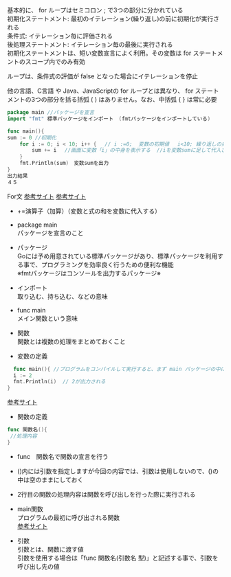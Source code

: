 

基本的に、 for ループはセミコロン ; で3つの部分に分かれている<br>
初期化ステートメント: 最初のイテレーション(繰り返し)の前に初期化が実行される<br>
条件式: イテレーション毎に評価される<br>
後処理ステートメント: イテレーション毎の最後に実行される<br>
初期化ステートメントは、短い変数宣言によく利用。その変数は for ステートメントのスコープ内でのみ有効<br>

ループは、条件式の評価が false となった場合にイテレーションを停止<br>

他の言語、C言語 や Java、JavaScriptの for ループとは異なり、 for ステートメントの3つの部分を括る括弧 ( ) はありません。なお、中括弧 { } は常に必要<br>

```go
package main //パッケージを宣言
import "fmt" 標準パッケージをインポート　(fmtパッケージをインポートしている)

func main(){
sum := 0 //初期化
	for i := 0; i < 10; i++ {　 // i :=0;  変数の初期値　 i<10; 繰り返しの条件　　iの中が10より小さい間、繰り返す　　i++ 変数の更新
		sum += i　 //画面に変数「i」の中身を表示する  //iを変数sumに足して代入される
	}
	fmt.Println(sum)　変数sumを出力
}
出力結果
４５　
```

For文
<a href="https://wa3.i-3-i.info/word15412.html">参考サイト</a>
<a href="https://java2005.cis.k.hosei.ac.jp/materials/lecture04/for.html">参考サイト</a>

- +=演算子（加算）（変数と式の和を変数に代入する）

- package main<br>
 パッケージを宣言のこと<br>
 
- パッケージ<br>
 Goには予め用意されている標準パッケージがあり、標準パッケージを利用する事で、プログラミングを効率良く行うための便利な機能<br>
 ※fmtパッケージはコンソールを出力するパッケージ※<br>
  
- インポート　<br>
取り込む、持ち込む、などの意味<br>
 
- func main<br>
 メイン関数という意味<br>
    
- 関数<br>
関数とは複数の処理をまとめておくこと<br>

- 変数の定義
```go
  func main(){ //プログラムをコンパイルして実行すると、まず main パッケージの中にある main()関数が実行される
  i := 2
  fmt.Println(i)  // 2が出力される
}
```
<a href="https://y-hiroyuki.xyz/go/variable/what-is-variable">参考サイト</a>


- 関数の定義
```go
func 関数名(){
 //処理内容
}
```
- func　関数名で関数の宣言を行う<br>
- ()内には引数を指定しますが今回の内容では、引数は使用しないので、()の中は空のままにしておく<br>
- 2行目の関数の処理内容は関数を呼び出しを行った際に実行される<br>

- main関数<br>
プログラムの最初に呼び出される関数<br>
<a href="https://zenn.dev/kubo_programmer/articles/990891ff3a43c5">参考サイト</a>

- 引数<br>
引数とは、関数に渡す値<br>
引数を使用する場合は「func 関数名(引数名 型)」と記述する事で、引数を呼び出し先の値<br>
